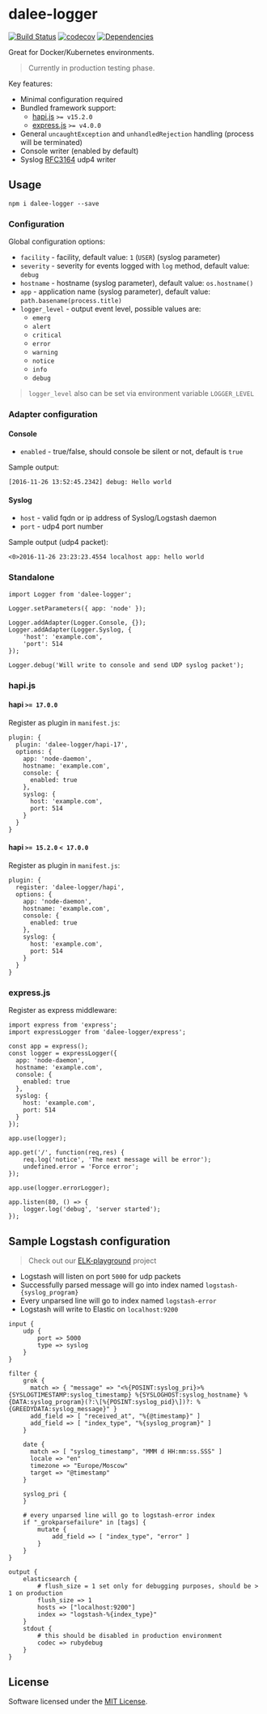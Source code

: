 # dalee-logger

[![Build Status](https://travis-ci.org/Dalee/node-logger.svg?branch=master)](https://travis-ci.org/Dalee/node-logger)
[![codecov](https://codecov.io/gh/Dalee/node-logger/branch/master/graph/badge.svg)](https://codecov.io/gh/Dalee/node-logger)
[![Dependencies](https://david-dm.org/Dalee/node-logger.svg)](https://david-dm.org/Dalee/node-logger)

Great for Docker/Kubernetes environments.

> Currently in production testing phase.

Key features:

 * Minimal configuration required
 * Bundled framework support:
   * [hapi.js](https://hapijs.com/) `>= v15.2.0`
   * [express.js](http://expressjs.com/) `>= v4.0.0`
 * General `uncaughtException` and `unhandledRejection` handling (process will be terminated)
 * Console writer (enabled by default)
 * Syslog [RFC3164](https://www.ietf.org/rfc/rfc3164.txt) udp4 writer

## Usage

`npm i dalee-logger --save`

### Configuration

Global configuration options:

 * `facility` - facility, default value: `1` (`USER`) (syslog parameter)
 * `severity` - severity for events logged with `log` method, default value: `debug`
 * `hostname` - hostname (syslog parameter), default value: `os.hostname()`
 * `app` - application name (syslog parameter), default value: `path.basename(process.title)`
 * `logger_level` - output event level, possible values are:
   * `emerg`
   * `alert`
   * `critical`
   * `error`
   * `warning`
   * `notice`
   * `info`
   * `debug`


> `logger_level` also can be set via environment variable `LOGGER_LEVEL`

### Adapter configuration

#### Console

 * `enabled` - true/false, should console be silent or not, default is `true`


Sample output:
```
[2016-11-26 13:52:45.2342] debug: Hello world
```

#### Syslog

 * `host` - valid fqdn or ip address of Syslog/Logstash daemon
 * `port` - udp4 port number


Sample output (udp4 packet):
```
<0>2016-11-26 23:23:23.4554 localhost app: hello world
```

### Standalone

```
import Logger from 'dalee-logger';

Logger.setParameters({ app: 'node' });

Logger.addAdapter(Logger.Console, {});
Logger.addAdapter(Logger.Syslog, {
    'host': 'example.com',
    'port': 514
});

Logger.debug('Will write to console and send UDP syslog packet');
```

### hapi.js

#### hapi `>= 17.0.0`

Register as plugin in `manifest.js`:

```
plugin: {
  plugin: 'dalee-logger/hapi-17',
  options: {
    app: 'node-daemon',
    hostname: 'example.com',
    console: {
      enabled: true
    },
    syslog: {
      host: 'example.com',
      port: 514
    }
  }
}
```

#### hapi `>= 15.2.0` `< 17.0.0`

Register as plugin in `manifest.js`:

```
plugin: {
  register: 'dalee-logger/hapi',
  options: {
    app: 'node-daemon',
    hostname: 'example.com',
    console: {
      enabled: true
    },
    syslog: {
      host: 'example.com',
      port: 514
    }
  }
}
```

### express.js

Register as express middleware:

```
import express from 'express';
import expressLogger from 'dalee-logger/express';

const app = express();
const logger = expressLogger({
  app: 'node-daemon',
  hostname: 'example.com',
  console: {
    enabled: true
  },
  syslog: {
    host: 'example.com',
    port: 514
  }
});

app.use(logger);

app.get('/', function(req,res) {
    req.log('notice', 'The next message will be error');
    undefined.error = 'Force error';
});

app.use(logger.errorLogger);

app.listen(80, () => {
    logger.log('debug', 'server started');
});
```

## Sample Logstash configuration

> Check out our [ELK-playground](https://github.com/Dalee/elk-playground) project


 * Logstash will listen on port `5000` for udp packets
 * Successfully parsed message will go into index named `logstash-{syslog_program}`
 * Every unparsed line will go to index named `logstash-error`
 * Logstash will write to Elastic on `localhost:9200`


```
input {
    udp {
        port => 5000
        type => syslog
    }
}

filter {
    grok {
      match => { "message" => "<%{POSINT:syslog_pri}>%{SYSLOGTIMESTAMP:syslog_timestamp} %{SYSLOGHOST:syslog_hostname} %{DATA:syslog_program}(?:\[%{POSINT:syslog_pid}\])?: %{GREEDYDATA:syslog_message}" }
      add_field => [ "received_at", "%{@timestamp}" ]
      add_field => [ "index_type", "%{syslog_program}" ]
    }

    date {
      match => [ "syslog_timestamp", "MMM d HH:mm:ss.SSS" ]
      locale => "en"
      timezone => "Europe/Moscow"
      target => "@timestamp"
    }

    syslog_pri {
    }

    # every unparsed line will go to logstash-error index
    if "_grokparsefailure" in [tags] {
        mutate {
            add_field => [ "index_type", "error" ]
        }
    }
}

output {
    elasticsearch {
        # flush_size = 1 set only for debugging purposes, should be > 1 on production
        flush_size => 1
        hosts => ["localhost:9200"]
        index => "logstash-%{index_type}"
    }
    stdout {
        # this should be disabled in production environment
        codec => rubydebug
    }
}
```

## License

Software licensed under the [MIT License](http://www.opensource.org/licenses/MIT).
